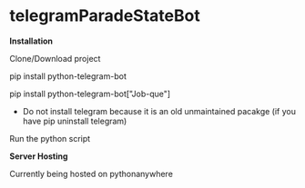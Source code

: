 # telegramParadeStateBot

**Installation**

Clone/Download project

pip install python-telegram-bot

pip install python-telegram-bot["Job-que"]


* Do not install telegram because it is an old unmaintained pacakge (if you have pip uninstall telegram)


Run the python script

**Server Hosting**

Currently being hosted on pythonanywhere
